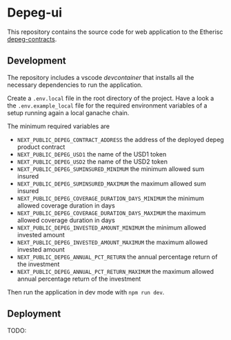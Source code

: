 # Depeg-ui 

This repository contains the source code for web application to the Etherisc [depeg-contracts](https://github.com/etherisc/depeg-contracts).

## Development 

The repository includes a vscode _devcontainer_ that installs all the necessary dependencies to run the application.

Create a `.env.local` file in the root directory of the project. Have a look a the `.env.example_local` file for the required environment variables of a setup running again a local ganache chain. 

The minimum required variables are 
- `NEXT_PUBLIC_DEPEG_CONTRACT_ADDRESS` the address of the deployed depeg product contract
- `NEXT_PUBLIC_DEPEG_USD1` the name of the USD1 token
- `NEXT_PUBLIC_DEPEG_USD2` the name of the USD2 token
- `NEXT_PUBLIC_DEPEG_SUMINSURED_MINIMUM` the minimum allowed sum insured
- `NEXT_PUBLIC_DEPEG_SUMINSURED_MAXIMUM` the maximum allowed sum insured
- `NEXT_PUBLIC_DEPEG_COVERAGE_DURATION_DAYS_MINIMUM` the minimum allowed coverage duration in days
- `NEXT_PUBLIC_DEPEG_COVERAGE_DURATION_DAYS_MAXIMUM` the maximum allowed coverage duration in days
- `NEXT_PUBLIC_DEPEG_INVESTED_AMOUNT_MINIMUM` the minimum allowed invested amount
- `NEXT_PUBLIC_DEPEG_INVESTED_AMOUNT_MAXIMUM` the maximum allowed invested amount
- `NEXT_PUBLIC_DEPEG_ANNUAL_PCT_RETURN` the annual percentage return of the investment
- `NEXT_PUBLIC_DEPEG_ANNUAL_PCT_RETURN_MAXIMUM` the maximum allowed annual percentage return of the investment

Then run the application in dev mode with `npm run dev`.


## Deployment

TODO:


